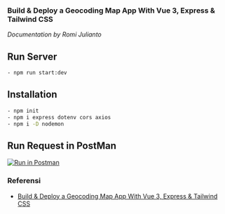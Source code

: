### Build & Deploy a Geocoding Map App With Vue 3, Express & Tailwind CSS

_Documentation by Romi Julianto_

## Run Server

```bash
- npm run start:dev
```
## Installation

```bash
- npm init
- npm i express dotenv cors axios
- npm i -D nodemon
```

## Run Request in PostMan
[![Run in Postman](https://run.pstmn.io/button.svg)]()
### Referensi

- [Build & Deploy a Geocoding Map App With Vue 3, Express & Tailwind CSS](https://www.youtube.com/watch?v=vfqjz-JnfXc)
